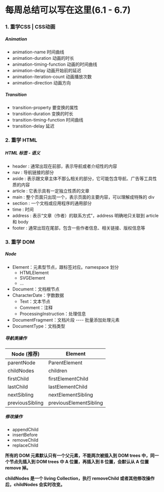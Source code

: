 # 每周总结可以写在这里(6.1 - 6.7)

### 1. 重学CSS | CSS动画

##### Animation

- animation-name 时间曲线
- animation-duration 动画的时长
- animation-timing-function 动画的时间曲线
- animation-delay 动画开始前的延迟
- animation-iteration-count 动画播放次数
- animation-direction 动画方向

##### Transition

- transition-property 要变换的属性
- transition-duration 变换的时长
- transition-timing-function 时间曲线
- transition-delay 延迟

### 2. 重学 HTML

#####  HTML 标签 - 语义

* header : 通常出现在前部，表示导航或者介绍性的内容
* nav : 导航链接的部分
* aside : 表示跟文章主体不那么相关的部分，它可能包含导航、广告等工具性质的内容
* article : 它表示具有一定独立性质的文章
* main : 整个页面只出现一个，表示页面的主要内容，可以理解成特殊的 div
* section : 一个文档或应用程序的通用部分
* time : 时间
* address : 表示“文章（作者）的联系方式”，address 明确地只关联到 article 和 body
* footer : 通常出现在尾部，包含一些作者信息、相关链接、版权信息等

###  3. 重学 DOM

##### Node

* Element：元素型节点，跟标签对应。namespace 划分
  - HTMLElement
  - SVGElement
  - ...
* Document：文档根节点
* CharacterDate：字数数据
  - Text：文本节点
  - Comment：注释
  - ProcessingInstruction：处理信息
* DocumentFragment：文档片段 ---- 批量添加处理元素
* DocumentType：文档类型

##### 导航类操作

| Node (推荐)       | Element                |
| --------------- | ---------------------- |
| parentNode      | ParentElement          |
| childNodes      | children               |
| firstChild      | firstElementChild      |
| lastChild       | lastElementChild       |
| nextSibling     | nextElementSibling     |
| previousSibling | previousElementSibling |

##### 修改操作

- appendChild
- insertBefore
- removeChild
- replaceChild

**所有的 DOM 元素默认只有一个父元素，不能两次被插入到 DOM trees 中，同一个节点先插入到 DOM trees 中 A 位置，再插入到 B 位置，会默认从 A 位置 remove 掉。**

**childNodes 是一个 living Collection，执行 removeChild 或者其他修改操作后，childNodes 会实时改变。**

